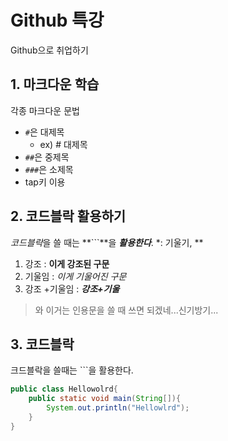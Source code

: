 # Github 특강

Github으로 취업하기



## 1. 마크다운 학습

각종 마크다운 문법

- `#`은 대제목
  - ex) # 대제목
- `##`은 중제목
- `###`은 소제목
- tap키 이용

## 2. 코드블락 활용하기

*코드블락*을 쓸 때는 **```**을 ***활용한다***. *: 기울기, **

1. 강조 : **이게 강조된 구문**
2. 기울임 : *이게 기울어진 구문*
3. 강조 +기울임 : ***강조+기울***

> 와 이거는 인용문을 쓸 때 쓰면 되겠네...신기방기...





## 3. 코드블락

크드블락을 쓸때는 ```을 활용한다.

``` java
public class Hellowolrd{
    public static void main(String[]){
    	System.out.println("Hellowlrd");
	}
}
```

